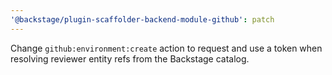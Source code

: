 ```yaml
---
'@backstage/plugin-scaffolder-backend-module-github': patch
---
```


Change `github:environment:create` action to request and use a token when resolving reviewer entity refs from the Backstage catalog.
